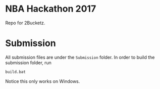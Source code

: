 # NBA Hackathon 2017
Repo for 2Bucketz.

# Submission
All submission files are under the `Submission` folder. In order to build the submission folder, run
```
build.bat
```
Notice this only works on Windows.
